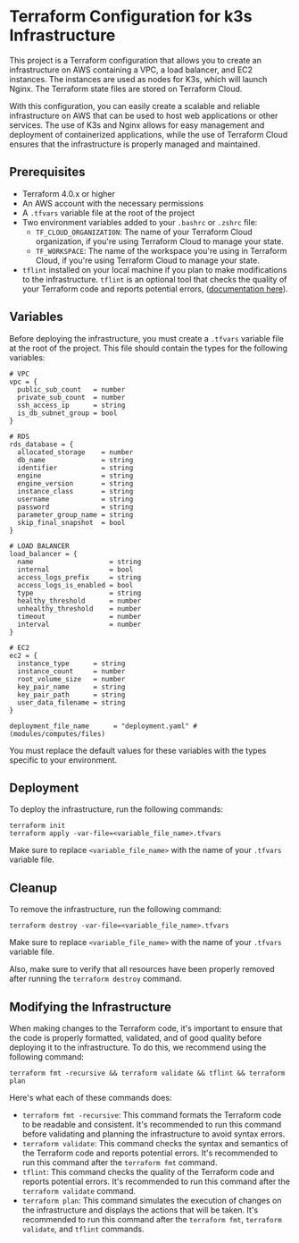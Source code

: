 # Terraform Configuration for k3s Infrastructure

This project is a Terraform configuration that allows you to create an infrastructure on AWS containing a VPC, a load balancer, and EC2 instances. The instances are used as nodes for K3s, which will launch Nginx. The Terraform state files are stored on Terraform Cloud.

With this configuration, you can easily create a scalable and reliable infrastructure on AWS that can be used to host web applications or other services. The use of K3s and Nginx allows for easy management and deployment of containerized applications, while the use of Terraform Cloud ensures that the infrastructure is properly managed and maintained.

## Prerequisites

- Terraform 4.0.x or higher
- An AWS account with the necessary permissions
- A `.tfvars` variable file at the root of the project
- Two environment variables added to your `.bashrc` or `.zshrc` file:
  - `TF_CLOUD_ORGANIZATION`: The name of your Terraform Cloud organization, if you're using Terraform Cloud to manage your state.
  - `TF_WORKSPACE`: The name of the workspace you're using in Terraform Cloud, if you're using Terraform Cloud to manage your state.
- `tflint` installed on your local machine if you plan to make modifications to the infrastructure. `tflint` is an optional tool that checks the quality of your Terraform code and reports potential errors, ([documentation here](https://github.com/terraform-linters/tflint)).

## Variables

Before deploying the infrastructure, you must create a `.tfvars` variable file at the root of the project. This file should contain the types for the following variables:

```
# VPC
vpc = {
  public_sub_count   = number
  private_sub_count  = number
  ssh_access_ip      = string
  is_db_subnet_group = bool
}

# RDS
rds_database = {
  allocated_storage    = number
  db_name              = string
  identifier           = string
  engine               = string
  engine_version       = string
  instance_class       = string
  username             = string
  password             = string
  parameter_group_name = string
  skip_final_snapshot  = bool
}

# LOAD BALANCER
load_balancer = {
  name                   = string
  internal               = bool
  access_logs_prefix     = string
  access_logs_is_enabled = bool
  type                   = string
  healthy_threshold      = number
  unhealthy_threshold    = number
  timeout                = number
  interval               = number
}

# EC2
ec2 = {
  instance_type      = string
  instance_count     = number
  root_volume_size   = number
  key_pair_name      = string
  key_pair_path      = string
  user_data_filename = string
}

deployment_file_name      = "deployment.yaml" #(modules/computes/files)
```

You must replace the default values for these variables with the types specific to your environment.

## Deployment

To deploy the infrastructure, run the following commands:

```
terraform init
terraform apply -var-file=<variable_file_name>.tfvars
```

Make sure to replace `<variable_file_name>` with the name of your `.tfvars` variable file.

## Cleanup

To remove the infrastructure, run the following command:

```
terraform destroy -var-file=<variable_file_name>.tfvars
```

Make sure to replace `<variable_file_name>` with the name of your `.tfvars` variable file.

Also, make sure to verify that all resources have been properly removed after running the `terraform destroy` command.

## Modifying the Infrastructure

When making changes to the Terraform code, it's important to ensure that the code is properly formatted, validated, and of good quality before deploying it to the infrastructure. To do this, we recommend using the following command:

```
terraform fmt -recursive && terraform validate && tflint && terraform plan
```

Here's what each of these commands does:

- `terraform fmt -recursive`: This command formats the Terraform code to be readable and consistent. It's recommended to run this command before validating and planning the infrastructure to avoid syntax errors.
- `terraform validate`: This command checks the syntax and semantics of the Terraform code and reports potential errors. It's recommended to run this command after the `terraform fmt` command.
- `tflint`: This command checks the quality of the Terraform code and reports potential errors. It's recommended to run this command after the `terraform validate` command.
- `terraform plan`: This command simulates the execution of changes on the infrastructure and displays the actions that will be taken. It's recommended to run this command after the `terraform fmt`, `terraform validate`, and `tflint` commands.